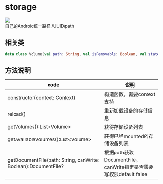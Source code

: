 # storage
[![](https://jitpack.io/v/krealseu/storage.svg)](https://jitpack.io/#krealseu/storage)  
自己的Android统一路径   /UUID/path
  
##  相关类
```Kotlin
data class Volume(val path: String, val isRemovable: Boolean, val state: String, val uuid: String, val isGrant: Boolean)
```
  
##  方法说明
  code | 说明
  --- | ---
constructor(context: Context) | 构造函数，需要context支持
reload() | 重新加载设备的存储信息
getVolumes():List\<Volume\> | 获得存储设备列表
getAvailableVolumes():List\<Volume\> | 获得已经mounted的存储设备列表
getDocumentFile(path: String, canWrite: Boolean):DocumentFile? | 根据path获取DocumentFile，canWrite指定是否需要写权限default false
